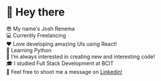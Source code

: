 <h1>👋 Hey there</h1>

😎 My name's Josh Renema
<br/>
💻 Currently Freelancing
<br/>
❤️ Love developing amazing UIs using React!
<br/>
🐍 Learning Python
<br/>
👀 I’m always interested in creating new and interesting code!
<br/>
🎓 I studied Full Stack Development at BCIT
<br/>
💬 Feel free to shoot me a message on <a href="https://www.linkedin.com/in/josh-renema/">Linkedin!</a>
